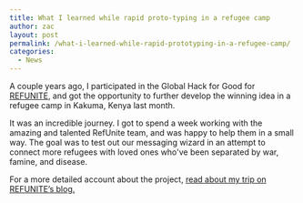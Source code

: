 ```yaml
---
title: What I learned while rapid proto-typing in a refugee camp
author: zac
layout: post
permalink: /what-i-learned-while-rapid-prototyping-in-a-refugee-camp/
categories:
  - News
---
```

A couple years ago, I participated in the Global Hack for Good for [REFUNITE][1], and got the opportunity to further develop the winning idea in a refugee camp in Kakuma, Kenya last month.

It was an incredible journey. I got to spend a week working with the amazing and talented RefUnite team, and was happy to help them in a small way. The goal was to test out our messaging wizard in an attempt to connect more refugees with loved ones who've been separated by war, famine, and disease.

For a more detailed account about the project, [read about my trip on REFUNITE&#8217;s blog.][2]

 [1]: http://www.refunite.org/
 [2]: http://refunite.tumblr.com/post/101827475186/what-i-learned-while-rapid-prototyping-in-a-refugee